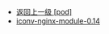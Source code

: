 - [返回上一级 [pod]](page/服务部署/Nginx/模板/nginx-1.24.0/Openresty/openresty-1.21.4.3-win64/pod/)
- [iconv-nginx-module-0.14](page/服务部署/Nginx/模板/nginx-1.24.0/Openresty/openresty-1.21.4.3-win64/pod/iconv-nginx-module-0.14/)
